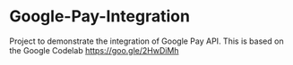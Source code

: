 # Google-Pay-Integration
Project to demonstrate the integration of Google Pay API. This is based on the Google Codelab https://goo.gle/2HwDiMh
